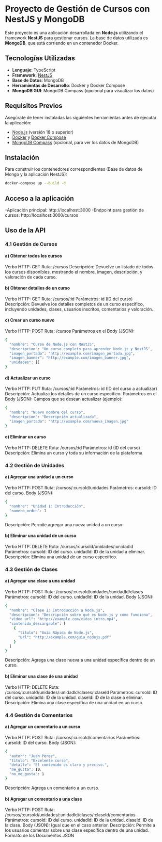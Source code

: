 # Proyecto de Gestión de Cursos con NestJS y MongoDB

Este proyecto es una aplicación desarrollada en **Node.js** utilizando el framework **NestJS** para gestionar cursos. La base de datos utilizada es **MongoDB**, que está corriendo en un contenedor Docker.

## Tecnologías Utilizadas

- **Lenguaje**: TypeScript
- **Framework**: [NestJS](https://nestjs.com/)
- **Base de Datos**: MongoDB
- **Herramientas de Desarrollo**: Docker y Docker Compose
- **MongoDB GUI**: MongoDB Compass (opcional para visualizar los datos)

## Requisitos Previos

Asegúrate de tener instaladas las siguientes herramientas antes de ejecutar la aplicación:

- [Node.js](https://nodejs.org/) (versión 18 o superior)
- [Docker](https://www.docker.com/) y [Docker Compose](https://docs.docker.com/compose/)
- [MongoDB Compass](https://www.mongodb.com/products/compass) (opcional, para ver los datos de MongoDB)

## Instalación

Para construir los contenedores correspondientes (Base de datos de Mongo y la aplicación NestJS):

```bash
docker-compose up --build -d
```


## Acceso a la aplicación

-Aplicación principal: http://localhost:3000
-Endpoint para gestión de cursos: http://localhost:3000/cursos

## Uso de la API

### 4.1 Gestión de Cursos

#### a) Obtener todos los cursos
Verbo HTTP: GET
Ruta: /cursos
Descripción: Devuelve un listado de todos los cursos disponibles, mostrando el nombre, imagen, descripción, y valoración de cada curso.

#### b) Obtener detalles de un curso
Verbo HTTP: GET
Ruta: /cursos/:id
Parámetros: id (ID del curso)
Descripción: Devuelve los detalles completos de un curso específico, incluyendo unidades, clases, usuarios inscritos, comentarios y valoración.

#### c) Crear un curso nuevo
Verbo HTTP: POST
Ruta: /cursos
Parámetros en el Body (JSON):

```bash
{
  "nombre": "Curso de Node.js con NestJS",
  "descripcion": "Un curso completo para aprender Node.js y NestJS",
  "imagen_portada": "http://example.com/imagen_portada.jpg",
  "imagen_banner": "http://example.com/imagen_banner.jpg",
  "unidades": []
}
```

#### d) Actualizar un curso
Verbo HTTP: PUT
Ruta: /cursos/:id
Parámetros: id (ID del curso a actualizar)
Descripción: Actualiza los detalles de un curso específico.
Parámetros en el Body (JSON): Campos que se desean actualizar (ejemplo):

```bash
{
  "nombre": "Nuevo nombre del curso",
  "descripcion": "Descripción actualizada",
  "imagen_portada": "http://example.com/nueva_imagen.jpg"
}
```

#### e) Eliminar un curso
Verbo HTTP: DELETE
Ruta: /cursos/:id
Parámetros: id (ID del curso)
Descripción: Elimina un curso y toda su información de la plataforma.

### 4.2 Gestión de Unidades

#### a) Agregar una unidad a un curso
Verbo HTTP: POST
Ruta: /cursos/:cursoId/unidades
Parámetros:
cursoId: ID del curso.
Body (JSON):

```bash
{
  "nombre": "Unidad 1: Introducción",
  "numero_orden": 1
}
```
Descripción: Permite agregar una nueva unidad a un curso.

#### b) Eliminar una unidad de un curso
Verbo HTTP: DELETE
Ruta: /cursos/:cursoId/unidades/:unidadId
Parámetros:
cursoId: ID del curso.
unidadId: ID de la unidad a eliminar.
Descripción: Elimina una unidad de un curso específico.

### 4.3 Gestión de Clases

#### a) Agregar una clase a una unidad
Verbo HTTP: POST
Ruta: /cursos/:cursoId/unidades/:unidadId/clases
Parámetros:
cursoId: ID del curso.
unidadId: ID de la unidad.
Body (JSON):

```bash
{
  "nombre": "Clase 1: Introducción a Node.js",
  "descripcion": "Descripción sobre qué es Node.js y cómo funciona",
  "video_url": "http://example.com/video_intro.mp4",
  "contenido_descargable": [
    {
      "titulo": "Guía Rápida de Node.js",
      "url": "http://example.com/guia_nodejs.pdf"
    }
  ]
}
```
Descripción: Agrega una clase nueva a una unidad específica dentro de un curso.

#### b) Eliminar una clase de una unidad
Verbo HTTP: DELETE
Ruta: /cursos/:cursoId/unidades/:unidadId/clases/:claseId
Parámetros:
cursoId: ID del curso.
unidadId: ID de la unidad.
claseId: ID de la clase a eliminar.
Descripción: Elimina una clase específica de una unidad en un curso.

### 4.4 Gestión de Comentarios

#### a) Agregar un comentario a un curso
Verbo HTTP: POST
Ruta: /cursos/:cursoId/comentarios
Parámetros:
cursoId: ID del curso.
Body (JSON):

```bash
{
  "autor": "Juan Perez",
  "titulo": "Excelente curso",
  "detalle": "El contenido es claro y preciso.",
  "me_gusta": 10,
  "no_me_gusta": 1
}
```
Descripción: Agrega un comentario a un curso.

#### b) Agregar un comentario a una clase

Verbo HTTP: POST
Ruta: /cursos/:cursoId/unidades/:unidadId/clases/:claseId/comentarios
Parámetros:
cursoId: ID del curso.
unidadId: ID de la unidad.
claseId: ID de la clase.
Body (JSON): Igual que en el caso anterior.
Descripción: Permite a los usuarios comentar sobre una clase específica dentro de una unidad.
Formato de los Documentos JSON
